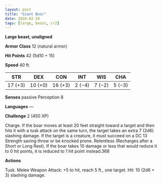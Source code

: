 ```yaml
---
layout: post
title: "Giant Boar"
date: 2016-02-29
tags: [large, beast, cr2]
---
```


**Large beast, unaligned**

**Armor Class** 12 (natural armor)

**Hit Points** 42 (5d10 + 15)

**Speed** 40 ft.

|   STR   |   DEX   |   CON   |   INT   |   WIS   |   CHA   |
|:-----:|:-----:|:-----:|:-----:|:-----:|:-----:|
| 17 (+3) | 10 (+0) | 16 (+3) | 2 (−4) | 7 (−2) | 5 (−3) |

**Senses** passive Perception 8 

**Languages** — 

**Challenge** 2 (450 XP)

 Charge. If the boar moves at least 20 feet straight toward a target and then hits it with a tusk attack on the same turn, the target takes an extra 7 (2d6) slashing damage. If the target is a creature, it must succeed on a DC 13 Strength saving throw or be knocked prone. Relentless (Recharges after a Short or Long Rest). If the boar takes 10 damage or less that would reduce it to 0 hit points, it is reduced to 1 hit point instead.368 

**Actions** 

Tusk. Melee Weapon Attack: +5 to hit, reach 5 ft., one target. Hit: 10 (2d6 + 3) slashing damage.
